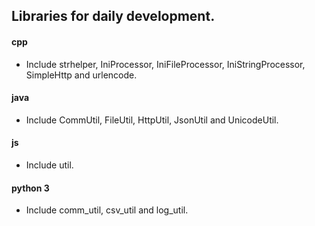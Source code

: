 ## Libraries for daily development.

#### cpp
 * Include strhelper, IniProcessor, IniFileProcessor, IniStringProcessor, SimpleHttp and urlencode.

#### java
 * Include CommUtil, FileUtil, HttpUtil, JsonUtil and UnicodeUtil.

#### js
 * Include util.

#### python 3
 * Include comm_util, csv_util and log_util.
